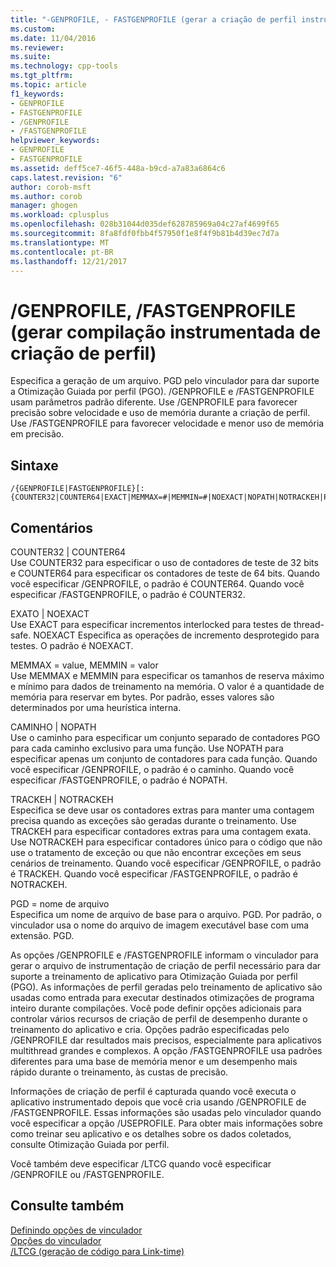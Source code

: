 ```yaml
---
title: "-GENPROFILE, - FASTGENPROFILE (gerar a criação de perfil instrumentada compilação) | Microsoft Docs"
ms.custom: 
ms.date: 11/04/2016
ms.reviewer: 
ms.suite: 
ms.technology: cpp-tools
ms.tgt_pltfrm: 
ms.topic: article
f1_keywords:
- GENPROFILE
- FASTGENPROFILE
- /GENPROFILE
- /FASTGENPROFILE
helpviewer_keywords:
- GENPROFILE
- FASTGENPROFILE
ms.assetid: deff5ce7-46f5-448a-b9cd-a7a83a6864c6
caps.latest.revision: "6"
author: corob-msft
ms.author: corob
manager: ghogen
ms.workload: cplusplus
ms.openlocfilehash: 028b31044d035def628785969a04c27af4699f65
ms.sourcegitcommit: 8fa8fdf0fbb4f57950f1e8f4f9b81b4d39ec7d7a
ms.translationtype: MT
ms.contentlocale: pt-BR
ms.lasthandoff: 12/21/2017
---
```

# <a name="genprofile-fastgenprofile-generate-profiling-instrumented-build"></a>/GENPROFILE, /FASTGENPROFILE (gerar compilação instrumentada de criação de perfil)
Especifica a geração de um arquivo. PGD pelo vinculador para dar suporte a Otimização Guiada por perfil (PGO).  /GENPROFILE e /FASTGENPROFILE usam parâmetros padrão diferente. Use /GENPROFILE para favorecer precisão sobre velocidade e uso de memória durante a criação de perfil. Use /FASTGENPROFILE para favorecer velocidade e menor uso de memória em precisão.  
  
## <a name="syntax"></a>Sintaxe  
  
```  
/{GENPROFILE|FASTGENPROFILE}[:{COUNTER32|COUNTER64|EXACT|MEMMAX=#|MEMMIN=#|NOEXACT|NOPATH|NOTRACKEH|PATH|PGD=filename|TRACKEH}]   
```  
  
## <a name="remarks"></a>Comentários  
 COUNTER32 &#124; COUNTER64  
 Use COUNTER32 para especificar o uso de contadores de teste de 32 bits e COUNTER64 para especificar os contadores de teste de 64 bits. Quando você especificar /GENPROFILE, o padrão é COUNTER64. Quando você especificar /FASTGENPROFILE, o padrão é COUNTER32.  
  
 EXATO &#124; NOEXACT  
 Use EXACT para especificar incrementos interlocked para testes de thread-safe. NOEXACT Especifica as operações de incremento desprotegido para testes. O padrão é NOEXACT.  
  
 MEMMAX = value, MEMMIN = valor  
 Use MEMMAX e MEMMIN para especificar os tamanhos de reserva máximo e mínimo para dados de treinamento na memória. O valor é a quantidade de memória para reservar em bytes.  Por padrão, esses valores são determinados por uma heurística interna.  
  
 CAMINHO &#124; NOPATH  
 Use o caminho para especificar um conjunto separado de contadores PGO para cada caminho exclusivo para uma função. Use NOPATH para especificar apenas um conjunto de contadores para cada função.   Quando você especificar /GENPROFILE, o padrão é o caminho. Quando você especificar /FASTGENPROFILE, o padrão é NOPATH.  
  
 TRACKEH &#124; NOTRACKEH  
 Especifica se deve usar os contadores extras para manter uma contagem precisa quando as exceções são geradas durante o treinamento. Use TRACKEH para especificar contadores extras para uma contagem exata. Use NOTRACKEH para especificar contadores único para o código que não use o tratamento de exceção ou que não encontrar exceções em seus cenários de treinamento.  Quando você especificar /GENPROFILE, o padrão é TRACKEH. Quando você especificar /FASTGENPROFILE, o padrão é NOTRACKEH.  
  
 PGD = nome de arquivo  
 Especifica um nome de arquivo de base para o arquivo. PGD. Por padrão, o vinculador usa o nome do arquivo de imagem executável base com uma extensão. PGD.  
  
 As opções /GENPROFILE e /FASTGENPROFILE informam o vinculador para gerar o arquivo de instrumentação de criação de perfil necessário para dar suporte a treinamento de aplicativo para Otimização Guiada por perfil (PGO). As informações de perfil geradas pelo treinamento de aplicativo são usadas como entrada para executar destinados otimizações de programa inteiro durante compilações.   Você pode definir opções adicionais para controlar vários recursos de criação de perfil de desempenho durante o treinamento do aplicativo e cria. Opções padrão especificadas pelo /GENPROFILE dar resultados mais precisos, especialmente para aplicativos multithread grandes e complexos. A opção /FASTGENPROFILE usa padrões diferentes para uma base de memória menor e um desempenho mais rápido durante o treinamento, às custas de precisão.  
  
 Informações de criação de perfil é capturada quando você executa o aplicativo instrumentado depois que você cria usando /GENPROFILE de /FASTGENPROFILE. Essas informações são usadas pelo vinculador quando você especificar a opção /USEPROFILE. Para obter mais informações sobre como treinar seu aplicativo e os detalhes sobre os dados coletados, consulte Otimização Guiada por perfil.  
  
 Você também deve especificar /LTCG quando você especificar /GENPROFILE ou /FASTGENPROFILE.  
  
## <a name="see-also"></a>Consulte também  
 [Definindo opções de vinculador](../../build/reference/setting-linker-options.md)   
 [Opções do vinculador](../../build/reference/linker-options.md)   
 [/LTCG (geração de código para Link-time)](../../build/reference/ltcg-link-time-code-generation.md)